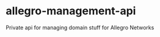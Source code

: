 allegro-management-api
======================

Private api for managing domain stuff for Allegro Networks
